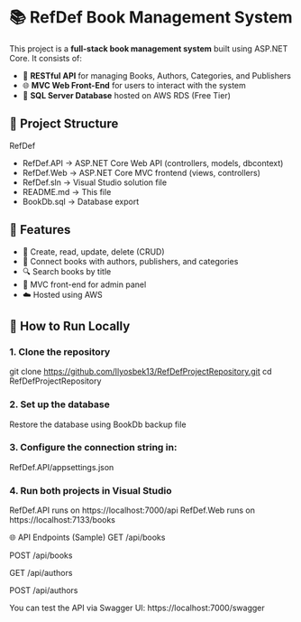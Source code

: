 # 📚 RefDef Book Management System

This project is a **full-stack book management system** built using ASP.NET Core. It consists of:

- 🔧 **RESTful API** for managing Books, Authors, Categories, and Publishers
- 🌐 **MVC Web Front-End** for users to interact with the system
- 💾 **SQL Server Database** hosted on AWS RDS (Free Tier)



## 📁 Project Structure

RefDef

- RefDef.API -> ASP.NET Core Web API (controllers, models, dbcontext)
- RefDef.Web -> ASP.NET Core MVC frontend (views, controllers)
- RefDef.sln -> Visual Studio solution file
- README.md -> This file
- BookDb.sql -> Database export 



## 🔌 Features

- 📖 Create, read, update, delete (CRUD)
- 🧠 Connect books with authors, publishers, and categories
- 🔍 Search books by title
- 🎨 MVC front-end for admin panel
- ☁️ Hosted using AWS 




## 🚀 How to Run Locally

### 1. Clone the repository

git clone https://github.com/Ilyosbek13/RefDefProjectRepository.git
cd RefDefProjectRepository

### 2. Set up the database
Restore the database using BookDb backup file

### 3. Configure the connection string in:

RefDef.API/appsettings.json

### 4. Run both projects in Visual Studio

RefDef.API runs on https://localhost:7000/api
RefDef.Web runs on https://localhost:7133/books

🌐 API Endpoints (Sample)
GET /api/books

POST /api/books

GET /api/authors

POST /api/authors

You can test the API via Swagger UI:
https://localhost:7000/swagger


